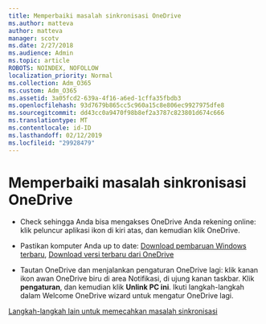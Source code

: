 ```yaml
---
title: Memperbaiki masalah sinkronisasi OneDrive
ms.author: matteva
author: matteva
manager: scotv
ms.date: 2/27/2018
ms.audience: Admin
ms.topic: article
ROBOTS: NOINDEX, NOFOLLOW
localization_priority: Normal
ms.collection: Adm_O365
ms.custom: Adm_O365
ms.assetid: 3a05fcd2-639a-4f16-a6ed-1cffa35fbdb3
ms.openlocfilehash: 93d7679b865cc5c960a15c8e806ec9927975dfe8
ms.sourcegitcommit: dd43cc0a9470f98b8ef2a3787c823801d674c666
ms.translationtype: MT
ms.contentlocale: id-ID
ms.lasthandoff: 02/12/2019
ms.locfileid: "29928479"
---
```

# <a name="fix-onedrive-sync-problems"></a>Memperbaiki masalah sinkronisasi OneDrive

- Check sehingga Anda bisa mengakses OneDrive Anda rekening online: klik peluncur aplikasi ikon di kiri atas, dan kemudian klik OneDrive.
    
- Pastikan komputer Anda up to date: [Download pembaruan Windows terbaru](http://go.microsoft.com/fwlink/p/?LinkId=825773), [Download versi terbaru dari OneDrive](https://go.microsoft.com/fwlink/p/?linkid=844652)
    
- Tautan OneDrive dan menjalankan pengaturan OneDrive lagi: klik kanan ikon awan OneDrive biru di area Notifikasi, di ujung kanan taskbar. Klik **pengaturan**, dan kemudian klik **Unlink PC ini**. Ikuti langkah-langkah dalam Welcome OneDrive wizard untuk mengatur OneDrive lagi.
    
[Langkah-langkah lain untuk memecahkan masalah sinkronisasi](https://go.microsoft.com/fwlink/?linkid=866431)
  

